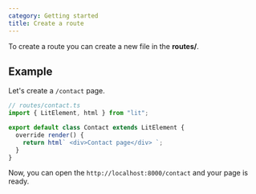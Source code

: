 ```yaml
---
category: Getting started
title: Create a route
---
```


To create a route you can create a new file in the **routes/**.

## Example

Let's create a `/contact` page.

```js
// routes/contact.ts
import { LitElement, html } from "lit";

export default class Contact extends LitElement {
  override render() {
    return html` <div>Contact page</div> `;
  }
}
```

Now, you can open the `http://localhost:8000/contact` and your page is ready.
